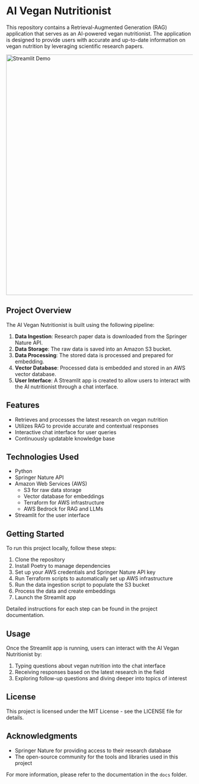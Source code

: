 # AI Vegan Nutritionist

This repository contains a Retrieval-Augmented Generation (RAG) application that serves as an AI-powered vegan nutritionist. The application is designed to provide users with accurate and up-to-date information on vegan nutrition by leveraging scientific research papers.

<img src="App_Demo.gif" alt="Streamlit Demo" width="650"/>


## Project Overview

The AI Vegan Nutritionist is built using the following pipeline:

1. **Data Ingestion**: Research paper data is downloaded from the Springer Nature API.
2. **Data Storage**: The raw data is saved into an Amazon S3 bucket.
3. **Data Processing**: The stored data is processed and prepared for embedding.
4. **Vector Database**: Processed data is embedded and stored in an AWS vector database.
5. **User Interface**: A Streamlit app is created to allow users to interact with the AI nutritionist through a chat interface.

## Features

- Retrieves and processes the latest research on vegan nutrition
- Utilizes RAG to provide accurate and contextual responses
- Interactive chat interface for user queries
- Continuously updatable knowledge base

## Technologies Used

- Python
- Springer Nature API
- Amazon Web Services (AWS)
  - S3 for raw data storage
  - Vector database for embeddings
  - Terraform for AWS infrastructure
  - AWS Bedrock for RAG and LLMs
- Streamlit for the user interface

## Getting Started

To run this project locally, follow these steps:

1. Clone the repository
2. Install Poetry to manage dependencies
3. Set up your AWS credentials and Springer Nature API key
4. Run Terraform scripts to automatically set up AWS infrastructure
5. Run the data ingestion script to populate the S3 bucket
6. Process the data and create embeddings
7. Launch the Streamlit app

Detailed instructions for each step can be found in the project documentation.

## Usage

Once the Streamlit app is running, users can interact with the AI Vegan Nutritionist by:

1. Typing questions about vegan nutrition into the chat interface
2. Receiving responses based on the latest research in the field
3. Exploring follow-up questions and diving deeper into topics of interest

## License

This project is licensed under the MIT License - see the LICENSE file for details.

## Acknowledgments

- Springer Nature for providing access to their research database
- The open-source community for the tools and libraries used in this project

For more information, please refer to the documentation in the `docs` folder.
